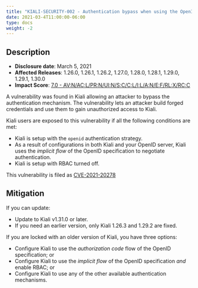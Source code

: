 ```yaml
---
title: "KIALI-SECURITY-002 - Authentication bypass when using the OpenID login strategy"
date: 2021-03-4T11:00:00-06:00
type: docs
weight: -2
---
```


## Description

* **Disclosure date**: March 5, 2021
* **Affected Releases**: 1.26.0, 1.26.1, 1.26.2, 1.27.0, 1.28.0, 1.28.1, 1.29.0, 1.29.1, 1.30.0
* **Impact Score**: [7.0 - AV:N/AC:L/PR:N/UI:N/S:C/C:L/I:L/A:N/E:F/RL:X/RC:C](https://nvd.nist.gov/vuln-metrics/cvss/v3-calculator?vector=AV:N/AC:L/PR:N/UI:N/S:C/C:L/I:L/A:N/E:F/RL:X/RC:C&version=3.1)

A vulnerability was found in Kiali allowing an attacker to bypass the
authentication mechanism. The vulnerability lets an attacker build forged
credentials and use them to gain unauthorized access to Kiali.

Kiali users are exposed to this vulnerability if all the following conditions are met:

* Kiali is setup with the `openid` authentication strategy.
* As a result of configurations in both Kiali and your OpenID server, Kiali uses the
  _implicit flow_ of the OpenID specification to negotiate authentication.
* Kiali is setup with RBAC turned off.

This vulnerability is filed as
[CVE-2021-20278](https://access.redhat.com/security/cve/CVE-2021-20278)

## Mitigation

If you can update:

* Update to Kiali v1.31.0 or later.
* If you need an earlier version, only Kiali 1.26.3 and 1.29.2 are fixed.

If you are locked with an older version of Kiali, you have three options:

* Configure Kiali to use the _authorization code_ flow of the OpenID specification; or
* Configure Kiali to use the _implicit flow_ of the OpenID specification *and* enable RBAC; or
* Configure Kiali to use any of the other available authentication mechanisms.

